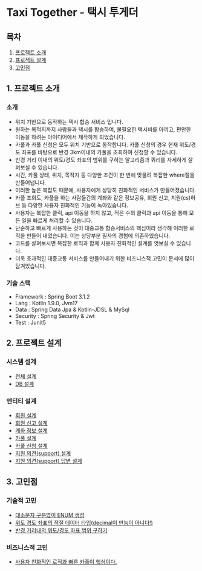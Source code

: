 # Taxi Together - 택시 투게더

## 목차
1. [프로젝트 소개](#1-프로젝트-소개)
2. [프로젝트 설계](#2-프로젝트-설계)
3. [고민점](#3-고민점)

## 1. 프로젝트 소개
### 소개
* 위치 기반으로 동작하는 택시 합승 서비스 입니다.
* 원하는 목적지까지 사람들과 택시를 합승하여, 불필요한 택시비를 아끼고, 편안한 이동을 하려는 아이디어에서 제작하게 되었습니다.
* 카풀과 카풀 신청은 모두 위치 기반으로 동작합니다. 카풀 신청의 경우 현재 위도/경도 좌표를 바탕으로 반경 3km이내의 카풀을 조회하여 신청할 수 있습니다.
* 반경 거리 이내의 위도/경도 좌표의 범위를 구하는 알고리즘과 쿼리를 자세하게 살펴보실 수 있습니다.
* 시간, 카풀 상태, 위치, 목적지 등 다양한 조건이 한 번에 맞물려 복잡한 where절을 만들어냅니다.
* 이러한 높은 복잡도 때문에, 사용자에게 상당히 친화적인 서비스가 만들어졌습니다.
* 카풀 조회도, 카풀을 하는 사람들간의 계좌와 같은 정보공유, 회원 신고, 지원(cs)허브 등 다양한 사용자 친화적인 기능이 녹아있습니다.
* 사용자는 복잡한 클릭, api 이동을 하지 않고, 적은 수의 클릭과 api 이동을 통해 모든 일을 빠르게 처리할 수 있습니다.
* 단순하고 빠르게 사용하는 것이 대중교통 합승서비스의 핵심이라 생각해 이러한 로직을 만들어 내었습니다. 이는 상당부분 필자의 경험에 의존하였습니다.
* 코드를 살펴보시면 복잡한 로직과 함께 사용자 친화적인 설계를 엿보실 수 있습니다.
* 더욱 효과적인 대중교통 서비스를 만들어내기 위한 비즈니스적 고민이 문서에 많이 담겨있습니다.
### 기술 스택
* Framework : Spring Boot 3.1.2
* Lang : Kotlin 1.9.0, Jvm17
* Data : Spring Data Jpa & Kotlin-JDSL & MySql
* Security : Spring Security & Jwt
* Test : Junit5

## 2. 프로젝트 설계
### 시스템 설계
* [전체 설계]()
* [DB 설계]()
### 엔티티 설계
* [회원 설계](https://github.com/liveforone/taxi_together/blob/master/Documents/MEMBER_DESIGN.md)
* [회원 신고 설계](https://github.com/liveforone/taxi_together/blob/master/Documents/REPORT_STATE_DESIGN.md)
* [계좌 정보 설계](https://github.com/liveforone/taxi_together/blob/master/Documents/BANKBOOK_DESIGN.md)
* [카풀 설계](https://github.com/liveforone/taxi_together/blob/master/Documents/CARPOOL_DESIGN.md)
* [카풀 신청 설계](https://github.com/liveforone/taxi_together/blob/master/Documents/CARPOOL_APPLICATION_DESIGN.md)
* [지원 의견(support) 설계](https://github.com/liveforone/taxi_together/blob/master/Documents/SUPPORT_OPINION_DESIGN.md)
* [지원 의견(support) 답변 설계]()

## 3. 고민점
### 기술적 고민
* [대소문자 구분없이 ENUM 생성](https://github.com/liveforone/taxi_together/blob/master/Documents/IGNORE_CASE_IN_ENUM.md)
* [위도 경도 좌표의 적절 데이터 타입(decimal이 만능이 아니다!)](https://github.com/liveforone/taxi_together/blob/master/Documents/LOCATION_DATA_TYPE.md)
* [반경 거리내의 위도/경도 좌표 범위 구하기](https://github.com/liveforone/taxi_together/blob/master/Documents/LOCATION_BASED_SYSTEM.md)
### 비즈니스적 고민
* [사용자 친화적인 로직과 빠른 카풀이 핵심이다.](https://github.com/liveforone/taxi_together/blob/master/Documents/CORE_OF_CARPOOL.md)
